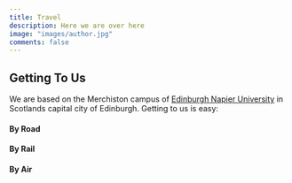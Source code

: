 ```yaml
---
title: Travel 
description: Here we are over here
image: "images/author.jpg"
comments: false
---
```


## Getting To Us

We are based on the Merchiston campus of [Edinburgh Napier University](http://www.napier.ac.uk) in Scotlands capital city of Edinburgh. Getting to us is easy:

#### By Road

#### By Rail

#### By Air

